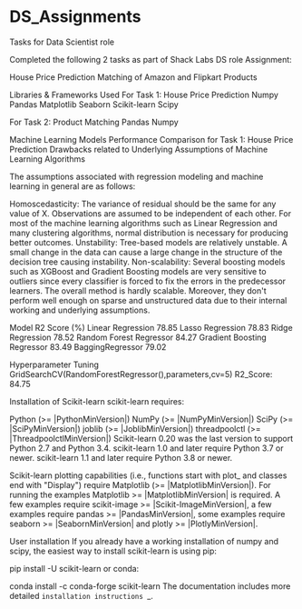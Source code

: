 # DS_Assignments
Tasks for Data Scientist role

Completed the following 2 tasks as part of Shack Labs DS role Assignment:

House Price Prediction 
Matching of Amazon and Flipkart Products

Libraries & Frameworks Used
For Task 1: House Price Prediction
Numpy
Pandas
Matplotlib
Seaborn
Scikit-learn
Scipy

For Task 2: Product Matching
Pandas
Numpy

Machine Learning Models Performance Comparison for Task 1: House Price Prediction
Drawbacks related to Underlying Assumptions of Machine Learning Algorithms

The assumptions associated with regression modeling and machine learning in general are as follows:

Homoscedasticity: The variance of residual should be the same for any value of X.
Observations are assumed to be independent of each other.
For most of the machine learning algorithms such as Linear Regression and many clustering algorithms, normal distribution is necessary for producing better outcomes.
Unstability: Tree-based models are relatively unstable. A small change in the data can cause a large change in the structure of the decision tree causing instability.
Non-scalability: Several boosting models such as XGBoost and Gradient Boosting models are very sensitive to outliers since every classifier is forced to fix the errors in the predecessor learners. The overall method is hardly scalable. Moreover, they don't perform well enough on sparse and unstructured data due to their internal working and underlying assumptions.

Model	R2 Score (%)
Linear Regression	78.85
Lasso Regression 78.83
Ridge Regression 78.52
Random Forest Regressor 84.27
Gradient Boosting Regressor 83.49
BaggingRegressor 79.02

Hyperparameter Tuning
GridSearchCV(RandomForestRegressor(),parameters,cv=5)
R2_Score: 84.75

Installation of Scikit-learn
scikit-learn requires:

Python (>= |PythonMinVersion|)
NumPy (>= |NumPyMinVersion|)
SciPy (>= |SciPyMinVersion|)
joblib (>= |JoblibMinVersion|)
threadpoolctl (>= |ThreadpoolctlMinVersion|)
Scikit-learn 0.20 was the last version to support Python 2.7 and Python 3.4. scikit-learn 1.0 and later require Python 3.7 or newer. scikit-learn 1.1 and later require Python 3.8 or newer.

Scikit-learn plotting capabilities (i.e., functions start with plot_ and classes end with "Display") require Matplotlib (>= |MatplotlibMinVersion|). For running the examples Matplotlib >= |MatplotlibMinVersion| is required. A few examples require scikit-image >= |Scikit-ImageMinVersion|, a few examples require pandas >= |PandasMinVersion|, some examples require seaborn >= |SeabornMinVersion| and plotly >= |PlotlyMinVersion|.

User installation
If you already have a working installation of numpy and scipy, the easiest way to install scikit-learn is using pip:

pip install -U scikit-learn
or conda:

conda install -c conda-forge scikit-learn
The documentation includes more detailed `installation instructions `_.

